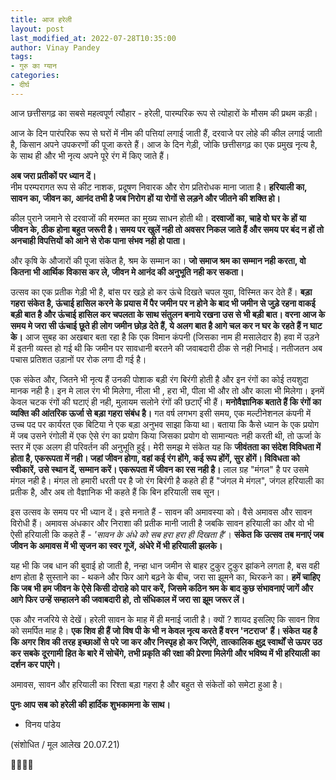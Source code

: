 ```yaml
---
title: आज हरेली
layout: post
last_modified_at: 2022-07-28T10:35:00
author: Vinay Pandey
tags:
- गुरु का ग्यान
categories:
- दीर्घ
---
```

आज छत्तीसगढ़ का सबसे महत्वपूर्ण त्यौहार - हरेली, पारम्परिक रूप से त्योहारों के मौसम की प्रथम कड़ी। 

आज के दिन पारंपरिक रूप से घरों में नीम की पत्तियां लगाई जाती हैं, दरवाजे पर लोहे की कील लगाई जाती है, किसान अपने उपकरणों की पूजा करते हैं। आज के दिन गेड़ी, जोकि छत्तीसगढ़ का एक प्रमुख नृत्य है, के साथ ही और भी नृत्य अपने पूरे रंग में किए जाते हैं।

**अब जरा प्रतीकों पर ध्यान दें।**  
नीम परम्परागत रूप से कीट नाशक, प्रदूषण निवारक और रोग प्रतिरोधक माना जाता है। **हरियाली का, सावन का, जीवन का, आनंद तभी है जब निरोग हों या रोगों से लड़ने और जीतने की शक्ति हो।** 

 कील  पुराने जमाने से दरवाजों की मरम्मत का मुख्य साधन होती थी। **दरवाजों का, चाहे वो घर के हों या जीवन के, ठीक होना बहुत जरूरी है। समय पर खुलें नही तो अवसर निकल जाते हैं और समय पर बंद न हों तो अनचाही विपत्तियों को आने से रोक पाना संभव नही हो पाता।**

और कृषि के औजारों की पूजा संकेत है, श्रम के सम्मान  का। **जो समाज श्रम का सम्मान नही करता, वो कितना भी आर्थिक विकास कर ले, जीवन मे आनंद की अनुभूति नही कर सकता।**

 उत्सव का एक प्रतीक गेड़ी भी है, बांस पर खड़े हो कर ऊंचे दिखते चपल युवा, विस्मित कर देते हैं।  **बड़ा गहरा संकेत है, ऊंचाई हासिल करने के प्रयास में पैर जमीन पर न होने के बाद भी जमीन से जुड़े रहना वाकई बड़ी बात है और ऊंचाई हासिल कर चपलता के साथ संतुलन बनाये रखना उस से भी बड़ी बात। वरना आज के समय मे जरा सी ऊंचाई छूते ही लोग जमीन छोड़ देते हैं, ये अलग बात है आगे चल कर न घर के रहते हैं न घाट के।** आज सुबह का अखबार बता रहा है कि एक विमान कंपनी (जिसका नाम ही मसालेदार है) हवा में उड़ने में इतनी व्यस्त हो गई थी कि जमीन पर सावधानी बरतने की जवाबदारी ठीक से नही निभाई। नतीजतन अब पचास प्रतिशत उड़ानों पर रोक लगा दी गई है। 

एक संकेत और, जितने भी नृत्य हैं उनकी पोशाक बड़ी रंग बिरंगी होती है और इन रंगों का कोई तयशुदा मानक नही है। इन मे लाल रंग भी मिलेगा, नीला भी , हरा भी, पीला भी और तो और काला भी मिलेगा। इनमें केवल चटक रंगों की घटाएं ही नही, मुलायम सलोने रंगों की छटाएँ भी हैं। **मनोवैज्ञानिक बताते हैं कि रंगों का व्यक्ति की आंतरिक ऊर्जा से बड़ा गहरा संबंध है।**  गत वर्ष लगभग इसी समय, एक मल्टीनेशनल कंपनी में उच्च पद पर कार्यरत एक बिटिया ने एक बड़ा अनुभव साझा किया था। बताया कि कैसे ध्यान के एक प्रयोग में जब उसने रंगोली में एक ऐसे रंग का प्रयोग किया जिसका प्रयोग वो सामान्यतः नही करती थी, तो ऊर्जा के स्तर में एक अलग ही परिवर्तन की अनुभूति हुई। मेरी समझ मे संकेत यह कि **जीवंतता का संदेश विविधता में होता है, एकरूपता में नही। जहां जीवन होगा, वहां कई रंग होंगे, कई रूप होंगें, सुर होंगें। विविधता को स्वीकारें, उसे स्थान दें, सम्मान करें। एकरूपता में जीवन का रस नही है।** लाल ग्रह "मंगल" है पर उसमे मंगल नही है। मंगल तो हमारी धरती पर है जो रंग बिरंगी है कहते ही हैं "जंगल मे मंगल", जंगल हरियाली का प्रतीक है, और अब तो वैज्ञानिक भी कहते हैं कि बिन हरियाली सब सून।

इस उत्सव के समय पर भी ध्यान दें। इसे मनाते हैं - सावन की अमावस्या को। वैसे अमावस और सावन विरोधी हैं। अमावस अंधकार और निराशा की प्रतीक मानी जाती है जबकि सावन हरियाली का और वो भी ऐसी हरियाली कि कहते हैं - *'सावन के अंधे को सब हरा हरा ही दिखता है'*। **संकेत कि उत्सव तब मनाएं जब जीवन के अमावस में भी सृजन का स्वर गूजें, अंधेरे में भी हरियाली झलके।** 


यह भी कि जब धान की बुवाई हो जाती है, नन्हा धान जमीन से बाहर टुकुर टुकुर झांकने लगता है, बस वही क्षण होता है सुस्ताने का - थकने और फिर आगे बढ़ने के बीच, जरा सा झूमने का, थिरकने का। **हमें चाहिए कि जब भी हम जीवन के ऐसे किसी दोराहे को पार करें, जिसमे कठिन श्रम के बाद कुछ  संभावनाएं जागें और आगे फिर उन्हें सम्हालने की जवाबदारी हो, तो संधिकाल में  जरा सा झूम जरूर लें।**

 एक और नजरिये से देखें। हरेली सावन के माह में ही मनाई जाती है। क्यों ? शायद इसलिए कि सावन शिव को समर्पित माह  है। **एक शिव ही हैं जो विष पी के भी न केवल नृत्य करते हैं वरन 'नटराज' हैं।  संकेत यह है कि अगर शिव की तरह इच्छाओं से परे जा कर और निस्पृह हो कर जिएंगे, तात्कालिक क्षुद्र स्वार्थों से ऊपर उठ कर सबके दूरगामी हित के बारे में सोचेंगे, तभी प्रकृति की रक्षा की प्रेरणा मिलेगी और भविष्य में भी हरियाली का दर्शन कर पाएंगे।** 

अमावस, सावन और हरियाली का रिश्ता बड़ा गहरा है और बहुत से संकेतों को समेटा हुआ है।

**पुनः आप सब को हरेली की हार्दिक शुभकामना के साथ।** 

- विनय पांडेय

(संशोधित / मूल आलेख 20.07.21)

🙏🌷🌷🙏


